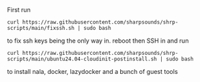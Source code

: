 First run 
```
curl https://raw.githubusercontent.com/sharpsounds/shrp-scripts/main/fixssh.sh | sudo bash
```
to fix ssh keys being the only way in.
reboot
then SSH in and run
```
curl https://raw.githubusercontent.com/sharpsounds/shrp-scripts/main/ubuntu24.04-cloudinit-postinstall.sh | sudo bash
```
to install nala, docker, lazydocker and a bunch of guest tools
